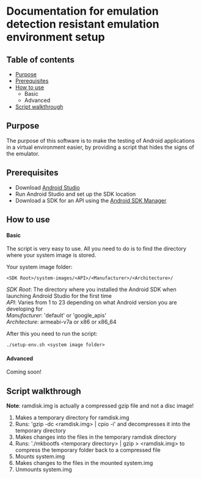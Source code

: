 # Documentation for emulation detection resistant emulation environment setup

## Table of contents
* [Purpose](#purpose)
* [Prerequisites](#prerequisites)
* [How to use](#how-to-use)
    - Basic
    - Advanced
* [Script walkthrough](#walkthrough)

## Purpose
The purpose of this software is to make the testing of Android applications in a virtual environment easier, by providing a script that hides the signs of the emulator.

## Prerequisites
* Download [Android Studio][1]
* Run Android Studio and set up the SDK location
* Download a SDK for an API using the [Android SDK Manager][2]

## How to use
#### Basic
The script is very easy to use. All you need to do is to find the directory where your system image is stored.

Your system image folder:
  
```
<SDK Root>/system-images/<API>/<Manufacturer>/<Architecture>/
```
  
_SDK Root_:      The directory where you installed the Android SDK when launching Android Studio for the first time  
_API_:           Varies from 1 to 23 depending on what Android version you are developing for  
_Manufacturer_:  'default' or 'google\_apis'  
_Architecture_:  armeabi-v7a or x86 or x86\_64  

After this you need to run the script:
  
```
./setup-env.sh <system image folder>
```
  
#### Advanced
Coming soon!

## Script walkthrough
**Note**: ramdisk.img is actually a compressed gzip file and not a disc image!
1. Makes a temporary directory for ramdisk.img
2. Runs: 'gzip -dc &lt;ramdisk.img&gt; | cpio -i' and decompresses it into the temporary directory
3. Makes changes into the files in the temporary ramdisk directory
4. Runs: './mkbootfs &lt;temporary directory&gt; | gzip &gt; &lt;ramdisk.img&gt; to compress the temporary folder back to a compressed file
5. Mounts system.img
6. Makes changes to the files in the mounted system.img
7. Unmounts system.img

<!--- Links -->
[1]: https://developer.android.com/studio/index.html#downloads
[2]: https://developer.android.com/studio/intro/update.html#sdk-manager
